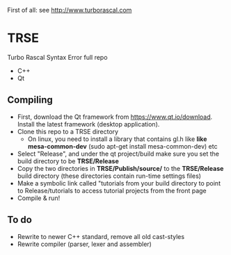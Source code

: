 First of all: see http://www.turborascal.com

# TRSE
Turbo Rascal Syntax Error full repo 
- C++
- Qt

## Compiling

- First, download the Qt framework from https://www.qt.io/download. Install the latest framework (desktop application).
- Clone this repo to a TRSE directory
  - On linux, you need to install a library that contains gl.h like **like mesa-common-dev** (sudo apt-get install mesa-common-dev) etc
- Select "Release", and under the qt project/build make sure you set the build directory to be **TRSE/Release**
- Copy the two directories in **TRSE/Publish/source/** to the **TRSE/Release** build directory (these directories contain run-time settings files)
- Make a symbolic link called "tutorials from your build directory to point to Release/tutorials to access tutorial projects from the front page 
- Compile & run!

## To do
- Rewrite to newer C++ standard, remove all old cast-styles
- Rewrite compiler (parser, lexer and assembler)
